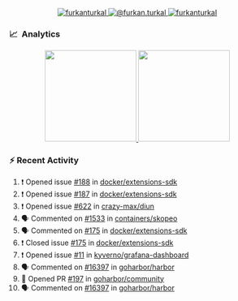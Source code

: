 <p align="center">
  <a href="https://linkedin.com/in/furkanturkal" target="blank">
    <img src="https://img.shields.io/badge/linkedin-%230077B5.svg?&style=for-the-badge&logo=linkedin&logoColor=white" alt="furkanturkal" />
  </a>
  <a href="https://medium.com/@furkan.turkal" target="blank">
    <img src="https://img.shields.io/badge/medium-%2312100E.svg?&style=for-the-badge&logo=medium&logoColor=white" alt="@furkan.turkal" />
  </a>
  <a href="https://twitter.com/furkanturkaI" target="blank">
    <img src="https://img.shields.io/badge/Twitter-1DA1F2?style=for-the-badge&logo=twitter&logoColor=white" alt="furkanturkaI" />
  </a>
</p>

### 📈 &nbsp;Analytics

<p align="center">
  <a href="https://coderstats.net/github/#Dentrax">
    <img height="180em" src="https://github-readme-stats-eight-theta.vercel.app/api?username=Dentrax&show_icons=true&theme=algolia&include_all_commits=true&count_private=true&line_height=26"/>
    <img height="180em" src="https://github-readme-stats-eight-theta.vercel.app/api/top-langs/?username=Dentrax&layout=compact&langs_count=8&theme=algolia&line_height=26"/>
  </a>
</p>

### :zap: Recent Activity

<!--START_SECTION:activity-->
1. ❗️ Opened issue [#188](https://github.com/docker/extensions-sdk/issues/188) in [docker/extensions-sdk](https://github.com/docker/extensions-sdk)
2. ❗️ Opened issue [#187](https://github.com/docker/extensions-sdk/issues/187) in [docker/extensions-sdk](https://github.com/docker/extensions-sdk)
3. ❗️ Opened issue [#622](https://github.com/crazy-max/diun/issues/622) in [crazy-max/diun](https://github.com/crazy-max/diun)
4. 🗣 Commented on [#1533](https://github.com/containers/skopeo/issues/1533) in [containers/skopeo](https://github.com/containers/skopeo)
5. 🗣 Commented on [#175](https://github.com/docker/extensions-sdk/issues/175) in [docker/extensions-sdk](https://github.com/docker/extensions-sdk)
6. ❗️ Closed issue [#175](https://github.com/docker/extensions-sdk/issues/175) in [docker/extensions-sdk](https://github.com/docker/extensions-sdk)
7. ❗️ Opened issue [#11](https://github.com/kyverno/grafana-dashboard/issues/11) in [kyverno/grafana-dashboard](https://github.com/kyverno/grafana-dashboard)
8. 🗣 Commented on [#16397](https://github.com/goharbor/harbor/issues/16397) in [goharbor/harbor](https://github.com/goharbor/harbor)
9. 💪 Opened PR [#197](https://github.com/goharbor/community/pull/197) in [goharbor/community](https://github.com/goharbor/community)
10. 🗣 Commented on [#16397](https://github.com/goharbor/harbor/issues/16397) in [goharbor/harbor](https://github.com/goharbor/harbor)
<!--END_SECTION:activity-->
